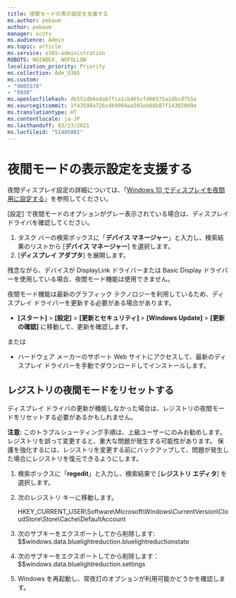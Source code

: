 ```yaml
---
title: 夜間モードの表示設定を支援する
ms.author: pebaum
author: pebaum
manager: scotv
ms.audience: Admin
ms.topic: article
ms.service: o365-administration
ROBOTS: NOINDEX, NOFOLLOW
localization_priority: Priority
ms.collection: Adm_O365
ms.custom:
- "9005578"
- "9930"
ms.openlocfilehash: db551db6edab7fca1cb465cf466575a2dbcd755e
ms.sourcegitcommit: 1f43598a726cdb9904aa501eb8db87f143020d9e
ms.translationtype: HT
ms.contentlocale: ja-JP
ms.lasthandoff: 03/23/2021
ms.locfileid: "51405801"
---
```

# <a name="help-with-the-night-light-display-setting"></a>夜間モードの表示設定を支援する

夜間ディスプレイ設定の詳細については、「[Windows 10 でディスプレイを夜間用に設定する](https://support.microsoft.com/windows/set-your-display-for-night-time-in-windows-10-18fe903a-e0a1-8326-4c68-fd23d7aaf136)」を参照してください。

[設定] で夜間モードのオプションがグレー表示されている場合は、ディスプレイ ドライバを確認してください。 

1. タスク バーの検索ボックスに「**デバイス マネージャー**」と入力し、検索結果のリストから [**デバイス マネージャー**] を選択します。
1. [**ディスプレイ アダプタ**] を展開します。 

残念ながら、デバイスが DisplayLink ドライバーまたは Basic Display ドライバーを使用している場合、夜間モード機能は使用できません。

夜間モード機能は最新のグラフィック テクノロジーを利用しているため、ディスプレイ ドライバーを更新する必要がある場合があります。  

- **[スタート]** > **[設定]** > **[更新とセキュリティ]** > **[Windows Update]** > **[更新の確認]** に移動して、更新を確認します。  

または

- ハードウェア メーカーのサポート Web サイトにアクセスして、最新のディスプレイ ドライバーを手動でダウンロードしてインストールします。

## <a name="reset-night-light-in-the-registry"></a>レジストリの夜間モードをリセットする

ディスプレイ ドライバの更新が機能しなかった場合は、レジストリの夜間モードをリセットする必要があるかもしれません。  

**注意:** このトラブルシューティング手順は、上級ユーザーにのみお勧めします。 レジストリを誤って変更すると、重大な問題が発生する可能性があります。 保護を強化するには、レジストリを変更する前にバックアップして、問題が発生した場合にレジストリを復元できるようにします。

1. 検索ボックスに「**regedit**」と入力し、検索結果で [**レジストリ エディタ**] を選択します。

1. 次のレジストリ キーに移動します。 

    HKEY_CURRENT_USER\Software\Microsoft\Windows\CurrentVersion\CloudStore\Store\Cache\DefaultAccount

1. 次のサブキーをエクスポートしてから削除します: $$windows.data.bluelightreduction.bluelightreductionstate

1. 次のサブキーをエクスポートしてから削除します：$$windows.data.bluelightreduction.settings

1. Windows を再起動し、常夜灯のオプションが利用可能かどうかを確認します。


